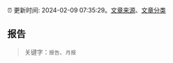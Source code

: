 :alarm_clock: 更新时间: 2024-02-09 07:35:29。[文章来源](/README.md)、[文章分类](/TAGS.md)

## 报告


> 关键字：`报告`、`月报`



